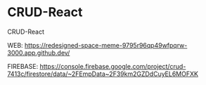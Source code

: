 # CRUD-React
CRUD-React

WEB: https://redesigned-space-meme-9795r96qp49wfpqrw-3000.app.github.dev/


FIREBASE: https://console.firebase.google.com/project/crud-7413c/firestore/data/~2FEmpData~2F39km2GZDdCuyEL6MOFXK
